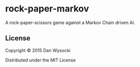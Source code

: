 # rock-paper-markov

A rock-paper-scissors game against a Markov Chain driven AI.

## License

Copyright © 2015 Dan Wysocki

Distributed under the MIT License
